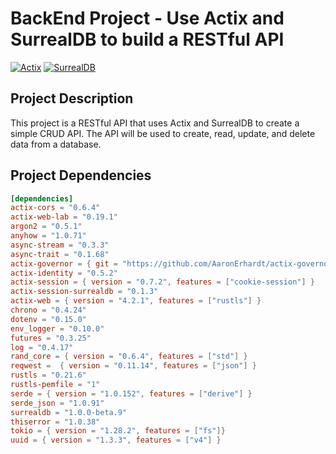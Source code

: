 # BackEnd Project - Use Actix and SurrealDB to build a RESTful API

[![Actix](https://img.shields.io/badge/Actix-4.0.0-blue.svg)](https://actix.rs/)
[![SurrealDB](https://img.shields.io/badge/SurrealDB-1.0.0-blue.svg)](https://surrealdb.com)

## Project Description

This project is a RESTful API that uses Actix and SurrealDB to create a simple CRUD API.
The API will be used to create, read, update, and delete data from a database.

## Project Dependencies

```toml
[dependencies]
actix-cors = "0.6.4"
actix-web-lab = "0.19.1"
argon2 = "0.5.1"
anyhow = "1.0.71"
async-stream = "0.3.3"
async-trait = "0.1.68"
actix-governor = { git = "https://github.com/AaronErhardt/actix-governor", features = ["logger"] }
actix-identity = "0.5.2"
actix-session = { version = "0.7.2", features = ["cookie-session"] } 
actix-session-surrealdb = "0.1.3"
actix-web = { version = "4.2.1", features = ["rustls"] }
chrono = "0.4.24"
dotenv = "0.15.0"
env_logger = "0.10.0"
futures = "0.3.25"
log = "0.4.17"
rand_core = { version = "0.6.4", features = ["std"] }
reqwest =  { version = "0.11.14", features = ["json"] }
rustls = "0.21.6"
rustls-pemfile = "1"
serde = { version = "1.0.152", features = ["derive"] }
serde_json = "1.0.91"
surrealdb = "1.0.0-beta.9"
thiserror = "1.0.38"
tokio = { version = "1.28.2", features = ["fs"]}
uuid = { version = "1.3.3", features = ["v4"] }
```